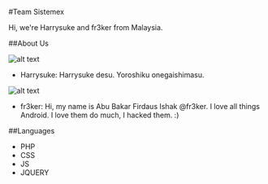 #Team Sistemex

Hi, we're Harrysuke and fr3ker from Malaysia.

##About Us

![alt text](http://sirfik.com/uploads/avatar/jurikairi.jpg"Harrysuke")
- Harrysuke: Harrysuke desu. Yoroshiku onegaishimasu.

![alt text](http://sirfik.com/uploads/avatar/anonymous-128.png"fr3ker")
- fr3ker: Hi, my name is Abu Bakar Firdaus Ishak @fr3ker. I love all things Android. I love them do much, I hacked them. :)

##Languages
- PHP
- CSS
- JS
- JQUERY
